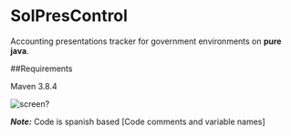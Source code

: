 # SolPresControl
Accounting presentations tracker for government environments on **pure java**.

##Requirements 

Maven 3.8.4

![screen?](https://media.giphy.com/media/0iK2Cen5MEI79qK9ii/giphy.gif)

***Note:*** Code is spanish based [Code comments and variable names]

